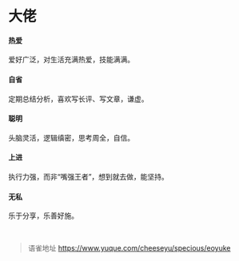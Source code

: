 # 大佬
#### 热爱

爱好广泛，对生活充满热爱，技能满满。

#### 自省

定期总结分析，喜欢写长评、写文章，谦虚。

#### 聪明

头脑灵活，逻辑缜密，思考周全，自信。

#### 上进

执行力强，而非“嘴强王者”，想到就去做，能坚持。

#### 无私

乐于分享，乐善好施。

<br>
  
> 语雀地址 https://www.yuque.com/cheeseyu/specious/eoyuke